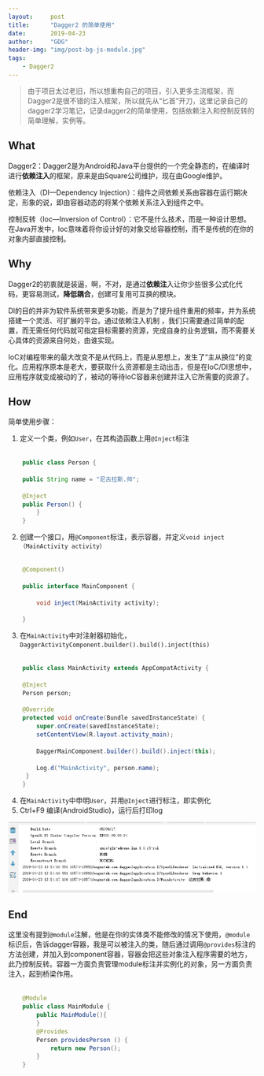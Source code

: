```yaml
---
layout:     post
title:      "Dagger2 的简单使用"
date:       2019-04-23
author:     "GDG"
header-img: "img/post-bg-js-module.jpg"
tags:
    - Dagger2
---
```




> 由于项目太过老旧，所以想重构自己的项目，引入更多主流框架，而Dagger2是很不错的注入框架，所以就先从“匕首”开刀，这里记录自己的
> dagger2学习笔记，记录dagger2的简单使用，包括依赖注入和控制反转的简单理解，实例等。


## What
Dagger2：Dagger2是为Android和Java平台提供的一个完全静态的，在编译时进行**依赖注入**的框架，原来是由Square公司维护，现在由Google维护。

依赖注入（DI—Dependency Injection）：组件之间依赖关系由容器在运行期决定，形象的说，即由容器动态的将某个依赖关系注入到组件之中。

控制反转（Ioc—Inversion of Control）：它不是什么技术，而是一种设计思想。在Java开发中，Ioc意味着将你设计好的对象交给容器控制，而不是传统的在你的对象内部直接控制。


## Why
Dagger2的初衷就是装逼，啊，不对，是通过**依赖注**入让你少些很多公式化代码，更容易测试，**降低耦合**，创建可复用可互换的模块。

DI的目的并非为软件系统带来更多功能，而是为了提升组件重用的频率，并为系统搭建一个灵活、可扩展的平台。通过依赖注入机制
，我们只需要通过简单的配置，而无需任何代码就可指定目标需要的资源，完成自身的业务逻辑，而不需要关心具体的资源来自何处，由谁实现。

IoC对编程带来的最大改变不是从代码上，而是从思想上，发生了“主从换位”的变化。应用程序原本是老大，要获取什么资源都是主动出击，但是在IoC/DI思想中，应用程序就变成被动的了，被动的等待IoC容器来创建并注入它所需要的资源了。


## How
简单使用步骤：

1. 定义一个类，例如`User`，在其构造函数上用`@Inject`标注
 
```java

    public class Person {

    public String name = "尼古拉斯.帅";

	@Inject
    public Person() {
    	}
	}
```

2. 创建一个接口，用`@Component`标注，表示容器，并定义`void inject（MainActivity activity）`

```java

	@Component()

	public interface MainComponent {

    	void inject(MainActivity activity);

	}

```

3. 在`MainActivity`中对注射器初始化，`DaggerActivityComponent.builder().build().inject(this)`

```java

	public class MainActivity extends AppCompatActivity {

    @Inject
    Person person;

    @Override
    protected void onCreate(Bundle savedInstanceState) {
        super.onCreate(savedInstanceState);
        setContentView(R.layout.activity_main);

        DaggerMainComponent.builder().build().inject(this);

        Log.d("MainActivity", person.name);
   	 }
	}


```
4. 在`MainActivity`中申明`User`，并用`@Inject`进行标注，即实例化
5. Ctrl+F9 编译(AndroidStudio)，运行后打印log

![img](/img/in-post/post_20190423135531.png)


## End

这里没有提到`@module`注解，他是在你的实体类不能修改的情况下使用，`@module`标识后，告诉dagger容器，我是可以被注入的类，随后通过调用`@provides`标注的方法创建，并加入到component容器，容器会把这些对象注入程序需要的地方，此乃控制反转。容器一方面负责管理module标注并实例化的对象，另一方面负责注入，起到桥梁作用。



```java

	@Module
	public class MainModule {
    	public MainModule(){
    	}
    	@Provides
    	Person providesPerson () {
        	return new Person();
    	}
	}

```